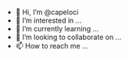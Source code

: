- 👋 Hi, I’m @capeloci
- 👀 I’m interested in ...
- 🌱 I’m currently learning ...
- 💞️ I’m looking to collaborate on ...
- 📫 How to reach me ...

<!---
capeloci/capeloci is a ✨ special ✨ repository because its `README.md` (this file) appears on your GitHub profile.
You can click the Preview link to take a look at your changes.
--->
